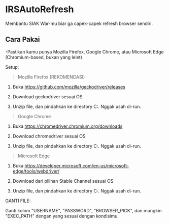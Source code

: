 # IRSAutoRefresh
Membantu SIAK War-mu biar ga capek-capek refresh browser sendiri.

## Cara Pakai
-Pastikan kamu punya Mozilla Firefox, Google Chrome, atau Microsoft Edge (Chromium-based, bukan yang lelet)

Setup:
> Mozilla Firefox (REKOMENDASI)

1) Buka
https://github.com/mozilla/geckodriver/releases

2) Download geckodriver sesuai OS

3) Unzip file, dan pindahkan ke directory C:\. Nggak usah di-run.


> Google Chrome

1) Buka
https://chromedriver.chromium.org/downloads

2) Download chromedriver sesuai OS

3) Unzip file, dan pindahkan ke directory C:\. Nggak usah di-run.


> Microsoft Edge

1) Buka
https://developer.microsoft.com/en-us/microsoft-edge/tools/webdriver/

2) Download dari pilihan Stable Channel sesuai OS

3) Unzip file, dan pindahkan ke directory C:\. Nggak usah di-run.


GANTI FILE:

Ganti kolom "USERNAME", "PASSWORD", "BROWSER_PICK", dan mungkin "EXEC_PATH" dengan yang sesuai dengan kondisimu.
